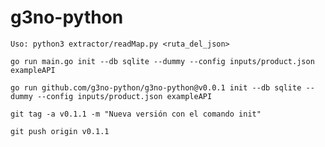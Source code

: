 # g3no-python


    Uso: python3 extractor/readMap.py <ruta_del_json>

    go run main.go init --db sqlite --dummy --config inputs/product.json exampleAPI

    go run github.com/g3no-python/g3no-python@v0.0.1 init --db sqlite --dummy --config inputs/product.json exampleAPI

    git tag -a v0.1.1 -m "Nueva versión con el comando init"

    git push origin v0.1.1